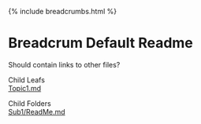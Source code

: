 {% include breadcrumbs.html %}

# Breadcrum Default Readme

Should contain links to other files?

Child Leafs  
[Topic1.md](Topic1.md)

Child Folders  
[Sub1/ReadMe.md](Sub1/ReadMe.md)
